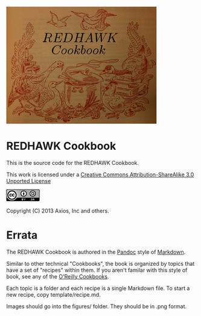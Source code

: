 ![The REDHAWK Cookbook](figures/title_logo.png)

REDHAWK Cookbook
================

This is the source code for the REDHAWK Cookbook.

This work is licensed under a 
[Creative Commons Attribution-ShareAlike 3.0 Unported License](http://creativecommons.org/licenses/by-sa/3.0/deed.en_US)

![Creative Commons License Logo](figures/creative-commons-by-sa.png)

Copyright (C) 2013 Axios, Inc and others. 

Errata
======

The REDHAWK Cookbook is authored in the
[Pandoc](http://johnmacfarlane.net/pandoc/demo/example9/pandocs-markdown.html)
style of [Markdown](http://daringfireball.net/projects/markdown).

Similar to other technical "Cookbooks", the book is organized by topics
that have a set of "recipes" within them. If you aren't familar with
this style of book, see any of the [O'Reilly
Cookbooks](http://shop.oreilly.com/category/series/cookbooks.do).

Each topic is a folder and each recipe is a single Markdown file. To
start a new recipe, copy template/recipe.md.

Images should go into the figures/ folder. They should be in .png
format.
